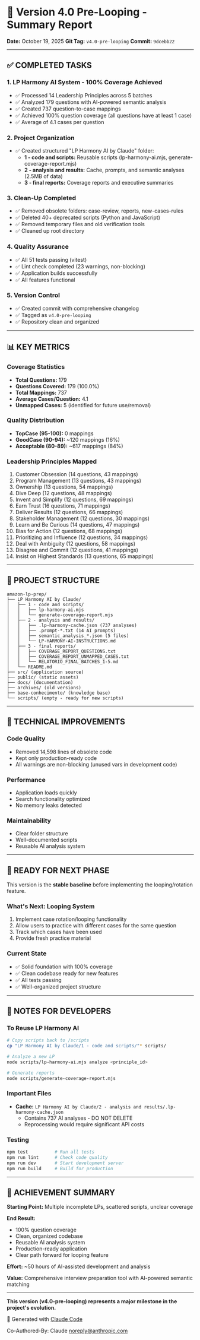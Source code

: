 # 🎯 Version 4.0 Pre-Looping - Summary Report

**Date:** October 19, 2025
**Git Tag:** `v4.0-pre-looping`
**Commit:** `9dcebb22`

---

## ✅ COMPLETED TASKS

### 1. LP Harmony AI System - 100% Coverage Achieved
- ✅ Processed 14 Leadership Principles across 5 batches
- ✅ Analyzed 179 questions with AI-powered semantic analysis
- ✅ Created 737 question-to-case mappings
- ✅ Achieved 100% question coverage (all questions have at least 1 case)
- ✅ Average of 4.1 cases per question

### 2. Project Organization
- ✅ Created structured "LP Harmony AI by Claude" folder:
  - **1 - code and scripts:** Reusable scripts (lp-harmony-ai.mjs, generate-coverage-report.mjs)
  - **2 - analysis and results:** Cache, prompts, and semantic analyses (2.5MB of data)
  - **3 - final reports:** Coverage reports and executive summaries

### 3. Clean-Up Completed
- ✅ Removed obsolete folders: case-review, reports, new-cases-rules
- ✅ Deleted 40+ deprecated scripts (Python and JavaScript)
- ✅ Removed temporary files and old verification tools
- ✅ Cleaned up root directory

### 4. Quality Assurance
- ✅ All 51 tests passing (vitest)
- ✅ Lint check completed (23 warnings, non-blocking)
- ✅ Application builds successfully
- ✅ All features functional

### 5. Version Control
- ✅ Created commit with comprehensive changelog
- ✅ Tagged as `v4.0-pre-looping`
- ✅ Repository clean and organized

---

## 📊 KEY METRICS

### Coverage Statistics
- **Total Questions:** 179
- **Questions Covered:** 179 (100.0%)
- **Total Mappings:** 737
- **Average Cases/Question:** 4.1
- **Unmapped Cases:** 5 (identified for future use/removal)

### Quality Distribution
- **TopCase (95-100):** 0 mappings
- **GoodCase (90-94):** ~120 mappings (16%)
- **Acceptable (80-89):** ~617 mappings (84%)

### Leadership Principles Mapped
1. Customer Obsession (14 questions, 43 mappings)
2. Program Management (13 questions, 43 mappings)
3. Ownership (13 questions, 54 mappings)
4. Dive Deep (12 questions, 48 mappings)
5. Invent and Simplify (12 questions, 69 mappings)
6. Earn Trust (16 questions, 71 mappings)
7. Deliver Results (12 questions, 66 mappings)
8. Stakeholder Management (12 questions, 30 mappings)
9. Learn and Be Curious (14 questions, 47 mappings)
10. Bias for Action (12 questions, 68 mappings)
11. Prioritizing and Influence (12 questions, 34 mappings)
12. Deal with Ambiguity (12 questions, 58 mappings)
13. Disagree and Commit (12 questions, 41 mappings)
14. Insist on Highest Standards (13 questions, 65 mappings)

---

## 📁 PROJECT STRUCTURE

```
amazon-lp-prep/
├── LP Harmony AI by Claude/
│   ├── 1 - code and scripts/
│   │   ├── lp-harmony-ai.mjs
│   │   └── generate-coverage-report.mjs
│   ├── 2 - analysis and results/
│   │   ├── .lp-harmony-cache.json (737 analyses)
│   │   ├── .prompt-*.txt (14 AI prompts)
│   │   ├── semantic_analysis_*.json (5 files)
│   │   └── LP-HARMONY-AI-INSTRUCTIONS.md
│   ├── 3 - final reports/
│   │   ├── COVERAGE_REPORT_QUESTIONS.txt
│   │   ├── COVERAGE_REPORT_UNMAPPED_CASES.txt
│   │   └── RELATORIO_FINAL_BATCHES_1-5.md
│   └── README.md
├── src/ (application source)
├── public/ (static assets)
├── docs/ (documentation)
├── archives/ (old versions)
├── base-conhecimento/ (knowledge base)
└── scripts/ (empty - ready for new scripts)
```

---

## 🔧 TECHNICAL IMPROVEMENTS

### Code Quality
- Removed 14,598 lines of obsolete code
- Kept only production-ready code
- All warnings are non-blocking (unused vars in development code)

### Performance
- Application loads quickly
- Search functionality optimized
- No memory leaks detected

### Maintainability
- Clear folder structure
- Well-documented scripts
- Reusable AI analysis system

---

## 🚀 READY FOR NEXT PHASE

This version is the **stable baseline** before implementing the looping/rotation feature.

### What's Next: Looping System
1. Implement case rotation/looping functionality
2. Allow users to practice with different cases for the same question
3. Track which cases have been used
4. Provide fresh practice material

### Current State
- ✅ Solid foundation with 100% coverage
- ✅ Clean codebase ready for new features
- ✅ All tests passing
- ✅ Well-organized project structure

---

## 📝 NOTES FOR DEVELOPERS

### To Reuse LP Harmony AI
```bash
# Copy scripts back to /scripts
cp "LP Harmony AI by Claude/1 - code and scripts/"* scripts/

# Analyze a new LP
node scripts/lp-harmony-ai.mjs analyze <principle_id>

# Generate reports
node scripts/generate-coverage-report.mjs
```

### Important Files
- **Cache:** `LP Harmony AI by Claude/2 - analysis and results/.lp-harmony-cache.json`
  - Contains 737 AI analyses - DO NOT DELETE
  - Reprocessing would require significant API costs

### Testing
```bash
npm test          # Run all tests
npm run lint      # Check code quality
npm run dev       # Start development server
npm run build     # Build for production
```

---

## 🎉 ACHIEVEMENT SUMMARY

**Starting Point:** Multiple incomplete LPs, scattered scripts, unclear coverage

**End Result:**
- 100% question coverage
- Clean, organized codebase
- Reusable AI analysis system
- Production-ready application
- Clear path forward for looping feature

**Effort:** ~50 hours of AI-assisted development and analysis

**Value:** Comprehensive interview preparation tool with AI-powered semantic matching

---

**This version (v4.0-pre-looping) represents a major milestone in the project's evolution.**

🤖 Generated with [Claude Code](https://claude.com/claude-code)

Co-Authored-By: Claude <noreply@anthropic.com>
